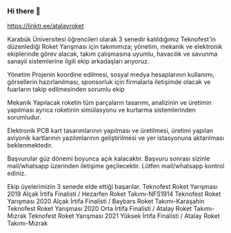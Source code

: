 ### Hi there 👋

https://linktr.ee/atalayroket

<!--
**atalayroket/atalayroket** is a ✨ _special_ ✨ repository because its `README.md` (this file) appears on your GitHub profile.

Here are some ideas to get you started:

- 🔭 I’m currently working on ...
- 🌱 I’m currently learning ...
- 👯 I’m looking to collaborate on ...
- 🤔 I’m looking for help with ...
- 💬 Ask me about ...
- 📫 How to reach me: ...
- 😄 Pronouns: ...
- ⚡ Fun fact: ...
-->

Karabük Üniversitesi öğrencileri olarak 3 senedir katıldığımız Teknofest'in düzenlediği Roket Yarışması için takımımıza; yönetim, mekanik ve elektronik ekiplerinde görev alacak, takım çalışmasına uyumlu, havacılık ve savunma sanayii sistemlerine ilgili ekip arkadaşları arıyoruz.

Yönetim
Projenin koordine edilmesi, sosyal medya hesaplarının kullanımı, görsellerin hazırlanılması, sponsorluk için firmalarla iletişimde olacak ve fuarların takip edilmesinden sorumlu ekip

Mekanik
Yapılacak roketin tüm parçaların tasarımı, analizinin ve üretimin yapılması ayrıca roketinin simülasyonu ve kurtarma sistemlerinden sorumludur.
 
Elektronik
PCB kart tasarımlarının yapılması ve üretilmesi, üretimi yapılan aviyonik kartlarının yazılımlarının geliştirilmesi ve yer istasyonuna aktarılması beklenmektedir.

Başvurular güz dönemi boyunca açık kalacaktır. Başvuru sonrası sizinle mail/whatsapp üzerinden iletişime geçilecektir. Lütfen mail/whatsapp kontrol ediniz.

Ekip üyelerimizin 3 senede elde ettiği başarılar.
Teknofest Roket Yarışması 2019 Alçak İrtifa Finalisti / Hezarfen Roket Takımı-NFS1914
Teknofest Roket Yarışması 2020 Alçak İrtifa Finalisti  / Baybars Roket Takımı-Karaşahin
Teknofest Roket Yarışması 2020 Orta İrtifa Finalisti / Atalay Roket Takımı-Mızrak
Teknofest Roket Yarışması 2021 Yüksek İrtifa Finalisti / Atalay Roket Takımı-Mızrak
